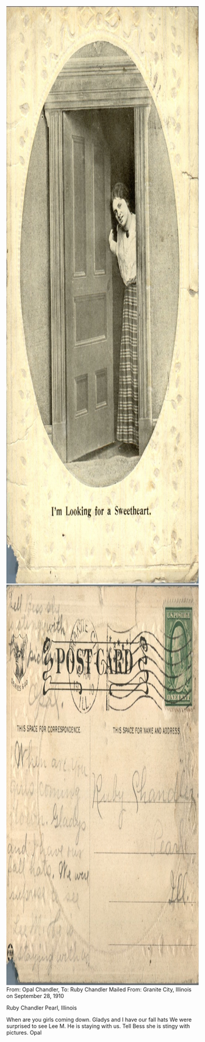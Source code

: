 <html><body><img class="alignnone size-full wp-image-1195" src="/wp-content/uploads/2014/06/postcard-2014-20140605_13173999_0520.jpg" alt="postcard-2014-20140605_13173999_0520" width="1043" height="1514"> <img class="alignnone size-full wp-image-1196" src="/wp-content/uploads/2014/06/postcard-2014-20140605_13174806_0521.jpg" alt="postcard-2014-20140605_13174806_0521" width="1538" height="1050">
From: Opal Chandler, To: Ruby Chandler
Mailed From: Granite City, Illinois on September 28, 1910

Ruby Chandler
Pearl, Illinois

When are you girls coming down. Gladys and I have our fall hats We were surprised to see Lee M. He is staying with us. Tell Bess she is stingy with pictures.
Opal</body></html>